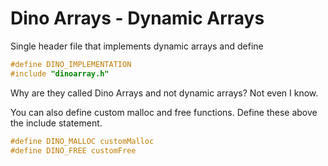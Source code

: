 # Dino Arrays - Dynamic Arrays
Single header file that implements dynamic arrays and define

``` c
#define DINO_IMPLEMENTATION
#include "dinoarray.h"
```

Why are they called Dino Arrays and not dynamic arrays? Not even I know.

You can also define custom malloc and free functions. Define these above the include statement.

``` c
#define DINO_MALLOC customMalloc
#define DINO_FREE customFree
```


